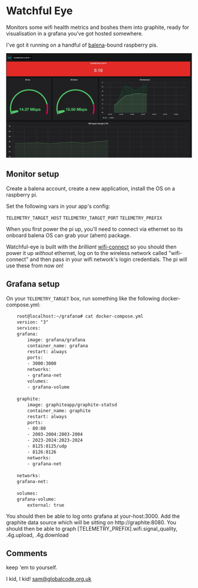 # Watchful Eye

Monitors some wifi health metrics and boshes them into graphite, ready for visualisation in a grafana you've got hosted somewhere.

I've got it running on a handful of [balena](https://balena.io)-bound raspberry pis.

![Watchful Eye](/img/watchful-eye.png)

## Monitor setup

Create a balena account, create a new application, install the OS on a raspberry pi.

Set the following vars in your app's config:

```TELEMETRY_TARGET_HOST```
```TELEMETRY_TARGET_PORT```
```TELEMETRY_PREFIX```

When you first power the pi up, you'll need to connect via ethernet so its onboard balena OS can grab your (ahem) package.

Watchful-eye is built with the *brilliant* [wifi-connect](https://github.com/balena-io/wifi-connect) so you should then power it up *without* ethernet, log on to the wireless network called "wifi-connect" and then pass in your wifi network's login credentials. The pi will use these from now on!

## Grafana setup

On your ```TELEMETRY_TARGET``` box, run something like the following docker-compose.yml:

```
    root@localhost:~/grafana# cat docker-compose.yml
    version: "3"
    services:
    grafana:
        image: grafana/grafana
        container_name: grafana
        restart: always
        ports:
        - 3000:3000
        networks:
        - grafana-net
        volumes:
        - grafana-volume

    graphite:
        image: graphiteapp/graphite-statsd
        container_name: graphite
        restart: always
        ports:
        - 80:80
        - 2003-2004:2003-2004
        - 2023-2024:2023-2024
        - 8125:8125/udp
        - 8126:8126
        networks:
        - grafana-net

    networks:
    grafana-net:

    volumes:
    grafana-volume:
        external: true
```

You should then be able to log onto grafana at your-host:3000. Add the graphite data source which will be sitting on http://graphite:8080. You should then be able to graph [TELEMETRY_PREFIX].wifi.signal_quality, .4g.upload, .4g.download

## Comments
keep 'em to yourself.

I kid, I kid! sam@globalcode.org.uk